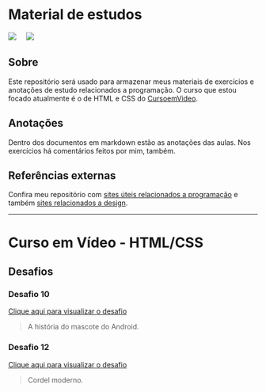 # Material de estudos
<a href="https://augusto404.github.io/estudos"><img src="https://img.shields.io/website-up-down-green-red/http/monip.org.svg"></a> &nbsp;&nbsp;&nbsp; <a href="https://github.com/augusto404"><img src="https://img.shields.io/github/followers/augusto404.svg?style=social&label=Follow&maxAge=2592000"></a>

## Sobre
Este repositório será usado para armazenar meus materiais de exercícios e anotações de estudo relacionados a programação. O curso que estou focado atualmente é o de HTML e CSS do [CursoemVideo](https://www.youtube.com/CursoemV%C3%ADdeo).

## Anotações
Dentro dos documentos em markdown estão as anotações das aulas. Nos exercícios há comentários feitos por mim, também.

## Referências externas
Confira meu repositório com [sites úteis relacionados a programação](https://github.com/augusto404/coding) e também [sites relacionados a design](https://github.com/augusto404/design).

---
# Curso em Vídeo - HTML/CSS
## Desafios
### Desafio 10
[Clique aqui para visualizar o desafio](https://augusto404.github.io/estudos/HTML_CSS/desafios/desafio_10/android.html)
  > A história do mascote do Android.

### Desafio 12
[Clique aqui para visualizar o desafio](https://augusto404.github.io/estudos/HTML_CSS/desafios/desafio_12/cordel.html)
  > Cordel moderno.
